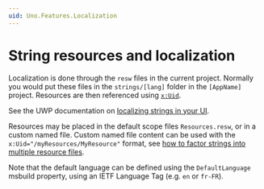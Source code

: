 ```yaml
---
uid: Uno.Features.Localization
---
```


# String resources and localization

Localization is done through the `resw` files in the current project. Normally you would put these files in the `strings/[lang]` folder in the `[AppName]` project.  Resources are then referenced using [`x:Uid`](https://docs.microsoft.com/en-us/windows/uwp/xaml-platform/x-uid-directive).

See the UWP documentation on [localizing strings in your UI](https://docs.microsoft.com/en-us/windows/uwp/app-resources/localize-strings-ui-manifest).

Resources may be placed in the default scope files `Resources.resw`, or in a custom named file. Custom named file content
can be used with the `x:Uid="/myResources/MyResource"` format, see [how to factor strings into multiple resource files](https://docs.microsoft.com/en-us/windows/uwp/app-resources/localize-strings-ui-manifest#factoring-strings-into-multiple-resources-files).

Note that the default language can be defined using the `DefaultLanguage` msbuild property, using an IETF Language Tag (e.g. `en` or `fr-FR`).
